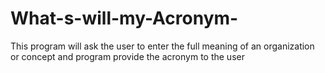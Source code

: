 # What-s-will-my-Acronym-
This program will ask the user to enter the full meaning of an organization or concept and program provide the acronym  to the user
